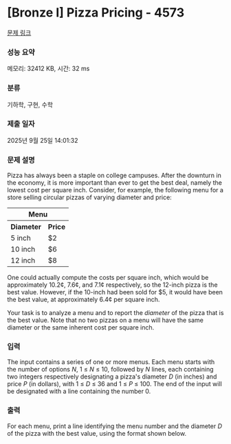 # [Bronze I] Pizza Pricing - 4573 

[문제 링크](https://www.acmicpc.net/problem/4573) 

### 성능 요약

메모리: 32412 KB, 시간: 32 ms

### 분류

기하학, 구현, 수학

### 제출 일자

2025년 9월 25일 14:01:32

### 문제 설명

<p>Pizza has always been a staple on college campuses. After the downturn in the economy, it is more important than ever to get the best deal, namely the lowest cost per square inch. Consider, for example, the following menu for a store selling circular pizzas of varying diameter and price:</p>

<table class="table table-bordered" style="width:30%">
	<tbody>
		<tr>
			<th colspan="2">Menu</th>
		</tr>
		<tr>
			<th>Diameter</th>
			<th>Price</th>
		</tr>
		<tr>
			<td>5 inch</td>
			<td><span>$</span>2</td>
		</tr>
		<tr>
			<td>10 inch</td>
			<td><span>$</span>6</td>
		</tr>
		<tr>
			<td>12 inch</td>
			<td><span>$</span>8</td>
		</tr>
	</tbody>
</table>

<p>One could actually compute the costs per square inch, which would be approximately 10.2¢, 7.6¢, and 7.1¢ respectively, so the 12-inch pizza is the best value. However, if the 10-inch had been sold for <span>$</span>5, it would have been the best value, at approximately 6.4¢ per square inch.</p>

<p>Your task is to analyze a menu and to report the <em>diameter</em> of the pizza that is the best value. Note that no two pizzas on a menu will have the same diameter or the same inherent cost per square inch.</p>

### 입력 

 <p>The input contains a series of one or more menus. Each menu starts with the number of options <var>N</var>, 1 ≤ <var>N</var> ≤ 10, followed by <var>N</var> lines, each containing two integers respectively designating a pizza's diameter <var>D</var> (in inches) and price <var>P</var> (in dollars), with 1 ≤ <var>D</var> ≤ 36 and 1 ≤ <var>P</var> ≤ 100. The end of the input will be designated with a line containing the number 0.</p>

### 출력 

 <p>For each menu, print a line identifying the menu number and the diameter <var>D</var> of the pizza with the best value, using the format shown below.</p>

